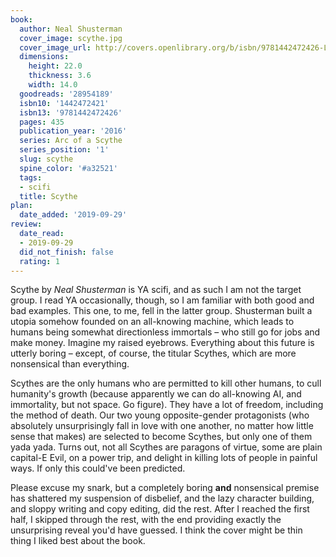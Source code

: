 ```yaml
---
book:
  author: Neal Shusterman
  cover_image: scythe.jpg
  cover_image_url: http://covers.openlibrary.org/b/isbn/9781442472426-L.jpg
  dimensions:
    height: 22.0
    thickness: 3.6
    width: 14.0
  goodreads: '28954189'
  isbn10: '1442472421'
  isbn13: '9781442472426'
  pages: 435
  publication_year: '2016'
  series: Arc of a Scythe
  series_position: '1'
  slug: scythe
  spine_color: '#a32521'
  tags:
  - scifi
  title: Scythe
plan:
  date_added: '2019-09-29'
review:
  date_read:
  - 2019-09-29
  did_not_finish: false
  rating: 1
---
```


Scythe by *Neal Shusterman* is YA scifi, and as such I am not the target group. I read YA occasionally, though, so I am familiar with both good and bad examples. This one, to me, fell in the latter group. Shusterman built a utopia somehow founded on an all-knowing machine, which leads to humans being somewhat directionless immortals – who still go for jobs and make money. Imagine my raised eyebrows. Everything about this future is utterly boring – except, of course, the titular Scythes, which are more nonsensical than everything.

Scythes are the only humans who are permitted to kill other humans, to cull humanity's growth (because apparently we can do all-knowing AI, and immortality, but not space. Go figure). They have a lot of freedom, including the method of death. Our two young opposite-gender protagonists (who absolutely unsurprisingly fall in love with one another, no matter how little sense that makes) are selected to become Scythes, but only one of them yada yada. Turns out, not all Scythes are paragons of virtue, some are plain capital-E Evil, on a power trip, and delight in killing lots of people in painful ways. If only this could've been predicted.

Please excuse my snark, but a completely boring **and** nonsensical premise has shattered my suspension of disbelief, and the lazy character building, and sloppy writing and copy editing, did the rest. After I reached the first half, I skipped through the rest, with the end providing exactly the unsurprising reveal you'd have guessed. I think the cover might be thin thing I liked best about the book.
